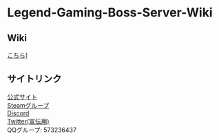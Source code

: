 # Legend-Gaming-Boss-Server-Wiki
  
## Wiki
[こちら](https://github.com/PenguinDOOM/Legend-Gaming-Boss-Server-Wiki/wiki)]
  
## サイトリンク
[公式サイト](http://legendserver.org/)  
[Steamグループ](https://steamcommunity.com/groups/xlegendgaming)  
[Discord](https://discord.gg/hKMaMMTEbm)  
[Twitter(宣伝用)](https://twitter.com/CSGO_LG)  
QQグループ: 573236437

